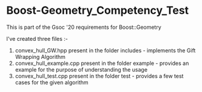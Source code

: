 # Boost-Geometry_Competency_Test
This is part of the Gsoc '20 requirements for Boost::Geometry

I've created three files :-
1. convex_hull_GW.hpp present in the folder includes - implements the Gift Wrapping Algorithm
2. convex_hull_example.cpp present in the folder example - provides an example for the purpose of understanding the usage
3. convex_hull_test.cpp present in the folder test - provides a few test cases for the given algorithm
